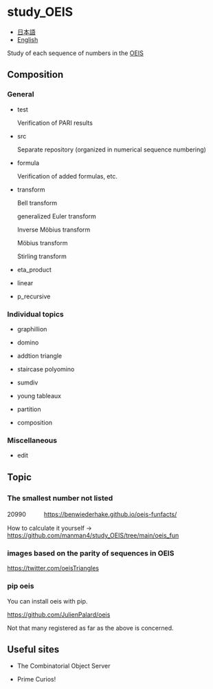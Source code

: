 # study_OEIS

- [日本語](README_ja.md)
- [English](README.md)

Study of each sequence of numbers in the [OEIS](https://oeis.org/) 

## Composition

### General

- test
 
    Verification of PARI results

- src

    Separate repository (organized in numerical sequence numbering)
    
- formula

    Verification of added formulas, etc.
    
- transform

    Bell transform
    
    generalized Euler transform
    
    Inverse Möbius transform

    Möbius transform
    
    Stirling transform
    
- eta_product

- linear

- p_recursive

### Individual topics

- graphillion

- domino

- addtion triangle

- staircase polyomino

- sumdiv

- young tableaux

- partition

- composition

### Miscellaneous

- edit



## Topic

### The smallest number not listed　

20990　　　https://benwiederhake.github.io/oeis-funfacts/

How to calculate it yourself → https://github.com/manman4/study_OEIS/tree/main/oeis_fun

### images based on the parity of sequences in OEIS 

https://twitter.com/oeisTriangles

### pip oeis

You can install oeis with pip.

https://github.com/JulienPalard/oeis

Not that many registered as far as the above is concerned.


## Useful sites

* The Combinatorial Object Server

* Prime Curios!
